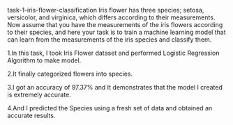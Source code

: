 task-1-iris-flower-classification
Iris flower has three species; setosa, versicolor, and virginica, which differs according to their measurements. Now assume that you have the measurements of the iris flowers according to their species, and here your task is to train a machine learning model that can learn from the measurements of the iris species and classify them.

1.In this task, I took Iris Flower dataset and performed Logistic Regression Algorithm to make model.

2.It finally categorized flowers into species.

3.I got an accuracy of 97.37% and It demonstrates that the model I created is extremely accurate.

4.And I predicted the Species using a fresh set of data and obtained an accurate results.
